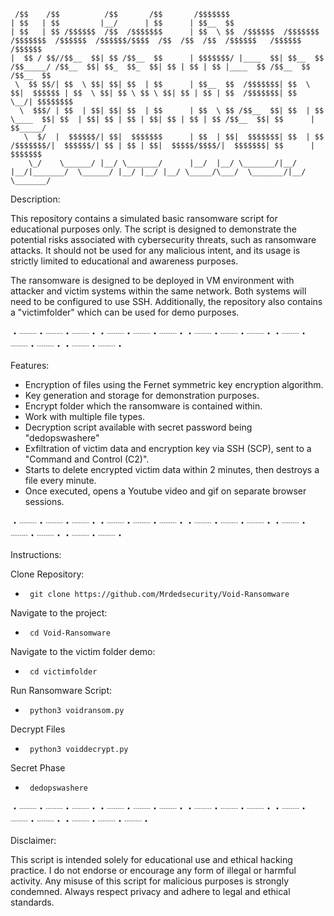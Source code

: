      /$$    /$$          /$$       /$$       /$$$$$$$                                                                                                   
    | $$   | $$         |__/      | $$      | $$__  $$                                                                                                  
    | $$   | $$ /$$$$$$  /$$  /$$$$$$$      | $$  \ $$  /$$$$$$  /$$$$$$$   /$$$$$$$  /$$$$$$  /$$$$$$/$$$$  /$$  /$$  /$$  /$$$$$$   /$$$$$$   /$$$$$$ 
    |  $$ / $$//$$__  $$| $$ /$$__  $$      | $$$$$$$/ |____  $$| $$__  $$ /$$_____/ /$$__  $$| $$_  $$_  $$| $$ | $$ | $$ |____  $$ /$$__  $$ /$$__  $$
     \  $$ $$/| $$  \ $$| $$| $$  | $$      | $$__  $$  /$$$$$$$| $$  \ $$|  $$$$$$ | $$  \ $$| $$ \ $$ \ $$| $$ | $$ | $$  /$$$$$$$| $$  \__/| $$$$$$$$
      \  $$$/ | $$  | $$| $$| $$  | $$      | $$  \ $$ /$$__  $$| $$  | $$ \____  $$| $$  | $$| $$ | $$ | $$| $$ | $$ | $$ /$$__  $$| $$      | $$_____/
       \  $/  |  $$$$$$/| $$|  $$$$$$$      | $$  | $$|  $$$$$$$| $$  | $$ /$$$$$$$/|  $$$$$$/| $$ | $$ | $$|  $$$$$/$$$$/|  $$$$$$$| $$      |  $$$$$$$
        \_/    \______/ |__/ \_______/      |__/  |__/ \_______/|__/  |__/|_______/  \______/ |__/ |__/ |__/ \_____/\___/  \_______/|__/       \_______/
                                                                                                                                                       
Description:

This repository contains a simulated basic ransomware script for educational purposes only. The script is designed to demonstrate the potential risks associated with cybersecurity threats, such as ransomware attacks. It should not be used for any malicious intent, and its usage is strictly limited to educational and awareness purposes.

The ransomware is designed to be deployed in VM environment with attacker and victim systems within the same network. Both systems will need to be configured to use SSH. Additionally, the repository also contains a "victimfolder" which can be used for demo purposes.

・┈┈・┈┈・┈┈・・┈┈・┈┈・┈┈・・┈┈・┈┈・┈┈・・┈┈・┈┈・┈┈・・┈┈・┈┈・


Features:

* Encryption of files using the Fernet symmetric key encryption algorithm.
* Key generation and storage for demonstration purposes.
* Encrypt folder which the ransomware is contained within.
* Work with multiple file types.
* Decryption script available with secret password being "dedopswashere"
* Exfiltration of victim data and encryption key via SSH (SCP), sent to a "Command and Control (C2)".
* Starts to delete encrypted victim data within 2 minutes, then destroys a file every minute.
* Once executed, opens a Youtube video and gif on separate browser sessions.  


・┈┈・┈┈・┈┈・・┈┈・┈┈・┈┈・・┈┈・┈┈・┈┈・・┈┈・┈┈・┈┈・・┈┈・┈┈・


Instructions:

Clone Repository:
*      git clone https://github.com/Mrdedsecurity/Void-Ransomware

Navigate to the project:
*      cd Void-Ransomware

Navigate to the victim folder demo:
*      cd victimfolder

Run Ransomware Script:
*      python3 voidransom.py

Decrypt Files
*      python3 voiddecrypt.py

Secret Phase
*      dedopswashere



・┈┈・┈┈・┈┈・・┈┈・┈┈・┈┈・・┈┈・┈┈・┈┈・・┈┈・┈┈・┈┈・・┈┈・┈┈・┈┈・

Disclaimer:

This script is intended solely for educational use and ethical hacking practice. I do not endorse or encourage any form of illegal or harmful activity. Any misuse of this script for malicious purposes is strongly condemned. Always respect privacy and adhere to legal and ethical standards.
